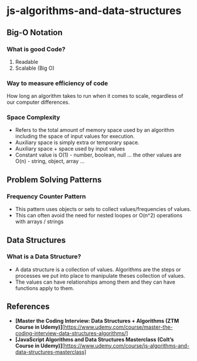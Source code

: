 # js-algorithms-and-data-structures

## Big-O Notation

### What is good Code?

1. Readable
2. Scalable (Big O)

### Way to measure efficiency of code

How long an algorithm takes to run when it comes to scale, regardless of our computer differences.

### Space Complexity

- Refers to the total amount of memory space used by an algorithm including the space of input values for execution.
- Auxiliary space is simply extra or temporary space.
- Auxiliary space + space used by input values
- Constant value is O(1) - number, boolean, null …
the other values are O(n) - string, object, array …

## Problem Solving Patterns

### Frequency Counter Pattern

- This pattern uses objects or sets to collect values/frequencies of values.
- This can often avoid the need for nested loopes or O(n^2) operations with arrays / strings

## Data Structures

### What is a Data Structure?

- A data structure is a collection of values. Algorithms are the steps or processes we put into place to manipulate theses collection of values.
- The values can have relationships among them and they can have functions apply to them.

## References

- **[Master the Coding Interview: Data Structures + Algorithms (ZTM Course in Udemy)]**[https://www.udemy.com/course/master-the-coding-interview-data-structures-algorithms/]
- **[JavaScript Algorithms and Data Structures Masterclass (Colt’s Course in Udemy)]**[https://www.udemy.com/course/js-algorithms-and-data-structures-masterclass]
